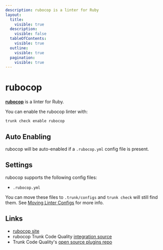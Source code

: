 ```yaml
---
description: rubocop is a linter for Ruby
layout:
  title:
    visible: true
  description:
    visible: false
  tableOfContents:
    visible: true
  outline:
    visible: true
  pagination:
    visible: true
---
```


# rubocop

[**rubocop**](https://github.com/rubocop/rubocop#readme) is a linter for Ruby.

You can enable the rubocop linter with:

```shell
trunk check enable rubocop
```

## Auto Enabling

rubocop will be auto-enabled if a `.rubocop.yml` config file is present.

## Settings

rubocop supports the following config files:

* `.rubocop.yml`

You can move these files to `.trunk/configs` and `trunk check` will still find them. See [Moving Linter Configs](broken-reference) for more info.

## Links

* [rubocop site](https://github.com/rubocop/rubocop#readme)
* rubocop Trunk Code Quality [integration source](https://github.com/trunk-io/plugins/tree/main/linters/rubocop)
* Trunk Code Quality's [open source plugins repo](https://github.com/trunk-io/plugins/tree/main)
